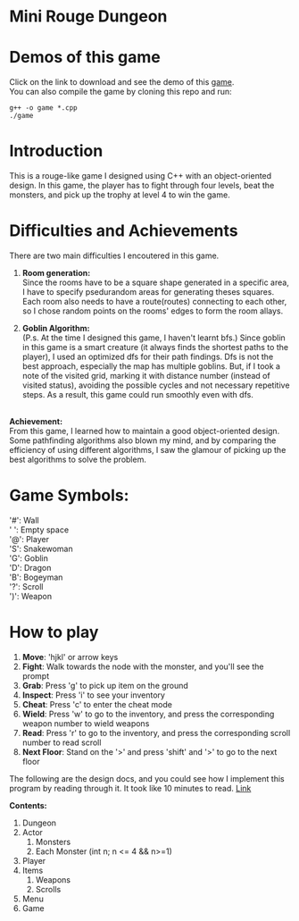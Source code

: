 # Mini Rouge Dungeon
# Demos of this game
Click on the link to download and see the demo of this <a href="game" download>game</a>.\
You can also compile the game by cloning this repo and run:

```{sh}
g++ -o game *.cpp
./game
```

# Introduction
This is a rouge-like game I designed using C++ with an object-oriented design. In this game, the player has to fight through four levels, beat the monsters, and pick up the trophy at level 4 to win the game.

# Difficulties and Achievements
There are two main difficulties I encoutered in this game.
1.  **Room generation:**\
Since the rooms have to be a square shape generated in a specific area, I have to specify psedurandom areas for generating theses
squares. Each room also needs to have a route(routes) connecting to each other, so I chose random points on the rooms' edges to 
form the room allays.

2. **Goblin Algorithm:**\
(P.s. At the time I designed this game, I haven't learnt bfs.)
Since goblin in this game is a smart creature (it always finds the shortest paths to the player), I used an optimized dfs for their path findings. Dfs is not the best approach, especially the map has multiple goblins. But, if I took a note of the visited
grid, marking it with distance number (instead of visited status), avoiding the possible cycles and not necessary repetitive steps. As a result, this game could run smoothly even with dfs.  

\
**Achievement:**\
From this game, I learned how to maintain a good object-oriented design. Some pathfinding algorithms also blown my mind, and by comparing the efficiency of using different algorithms, I saw the glamour of picking up the best algorithms to solve the problem.

# Game Symbols:
'#': Wall\
' ': Empty space\
'@': Player\
'S': Snakewoman\
'G': Goblin\
'D': Dragon\
'B': Bogeyman\
'?': Scroll\
')': Weapon

# How to play
1. **Move**: 'hjkl' or arrow keys 
2. **Fight**: Walk towards the node with the monster, and you'll see the prompt
3. **Grab**: Press 'g' to pick up item on the ground
4. **Inspect**: Press 'i' to see your inventory
5. **Cheat**: Press 'c' to enter the cheat mode
6. **Wield**: Press 'w' to go to the inventory, and press the corresponding weapon number to wield weapons
7. **Read**: Press 'r' to go to the inventory, and press the corresponding scroll number to read scroll
8. **Next Floor**: Stand on the '>' and press 'shift' and '>' to go to the next floor

The following are the design docs, and you could see how I implement this program by reading through it. It took like 10 minutes to
read. [Link](report.txt)

**Contents:**
<ol>
  <li>Dungeon</li>
  <li>Actor
    <ol>
        <li>Monsters</li>
        <li>Each Monster (int n; n <= 4 && n>=1)</li>
    </ol>
  </li>
  <li>Player</li>
  <li>Items
    <ol>
        <li>Weapons</li>
        <li>Scrolls</li>
    </ol>
  </li>
  <li>Menu</li>
  <li>Game</li>
</ol>

